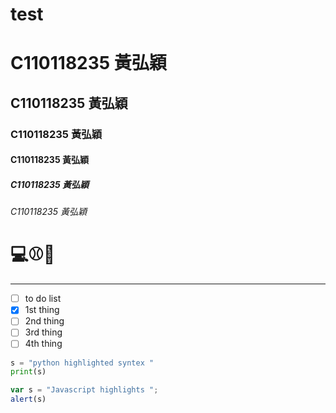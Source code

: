 # test
# C110118235 黃弘穎
## C110118235 黃弘穎
### C110118235 黃弘穎
#### C110118235 黃弘穎
##### C110118235 黃弘穎
###### C110118235 黃弘穎

# 💻⚾🏀

----



- [ ] to do list
- [x] 1st thing
- [ ] 2nd thing
- [ ] 3rd thing
- [ ] 4th thing

```python
s = "python highlighted syntex "
print(s)
```

```js
var s = "Javascript highlights ";
alert(s)
```
